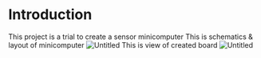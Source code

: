 # Introduction 
This project is a trial to create a sensor minicomputer
This is schematics & layout of minicomputer
![Untitled](https://github.com/rrrrProger/Smart_Watch_STM32/assets/81329681/08e0b7bb-a8e4-4c51-be56-3d179b11b625)
This is view of created board
![Untitled](https://github.com/rrrrProger/Smart_Watch_STM32/assets/81329681/34257371-6d54-45fe-9226-3ae16b2d97f3)
